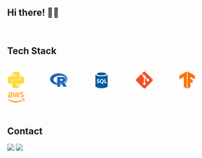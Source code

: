 ## Hi there! 🙌🏻
</br>

 ## Tech Stack
<div style="display: inline_block"><br>
  <img height="40" align="center" alt="Klaus-Python" height="30" width="40" src="https://raw.githubusercontent.com/devicons/devicon/master/icons/python/python-plain.svg">
 &nbsp;&nbsp;&nbsp;&nbsp;&nbsp;&nbsp;&nbsp;&nbsp;&nbsp;&nbsp;&nbsp;&nbsp;&nbsp;
  <img height="40" align="center" alt="Klaus-R" height="30" width="40" src="https://raw.githubusercontent.com/devicons/devicon/master/icons/r/r-plain.svg">
 &nbsp;&nbsp;&nbsp;&nbsp;&nbsp;&nbsp;&nbsp;&nbsp;&nbsp;&nbsp;&nbsp;&nbsp;&nbsp;
  <img height="40" align="center" alt="Klaus-SQL" height="30" width="40" src="https://raw.githubusercontent.com/devicons/devicon/master/icons/azuresqldatabase/azuresqldatabase-plain.svg">
 &nbsp;&nbsp;&nbsp;&nbsp;&nbsp;&nbsp;&nbsp;&nbsp;&nbsp;&nbsp;&nbsp;&nbsp;&nbsp;
  <img height="40" align="center" alt="Klaus-Git" height="30" width="40" src="https://raw.githubusercontent.com/devicons/devicon/master/icons/git/git-original.svg">
 &nbsp;&nbsp;&nbsp;&nbsp;&nbsp;&nbsp;&nbsp;&nbsp;&nbsp;&nbsp;&nbsp;&nbsp;&nbsp;
  <img height="40" align="center" alt="Klaus-Tensorflow" height="30" width="40" src="https://raw.githubusercontent.com/devicons/devicon/master/icons/tensorflow/tensorflow-original.svg">
 &nbsp;&nbsp;&nbsp;&nbsp;&nbsp;&nbsp;&nbsp;&nbsp;&nbsp;&nbsp;&nbsp;&nbsp;&nbsp;
  <img height="40" align="center" alt="Klaus-AWS" height="30" width="40" src="https://raw.githubusercontent.com/devicons/devicon/master/icons/amazonwebservices/amazonwebservices-plain-wordmark.svg">
</div>
  
</br>

## Contact 
<div>
  <a href="https://cz.linkedin.com/in/klaus-hajdaraj-a85933198" target="_blank"><img src="https://img.shields.io/badge/-LinkedIn-%230077B5?style=for-the-badge&logo=linkedin&logoColor=white" target="_blank"></a> 
  <a href = "mailto: klaus.hajdaraj1@gmail.com"><img src="https://img.shields.io/badge/-Gmail-%23333?style=for-the-badge&logo=gmail&logoColor=white" target="_blank"></a>
 </br>
</br>


<!-- Stats -->
<!-- <div align="center"> -->
<!--   <img src="https://github-readme-stats.vercel.app/api?username=klaushajdaraj&theme=aura&hide_border=true&include_all_commits=true&count_private=true" width="55%" /> </br> -->
<!--   <img src="https://github-readme-streak-stats.herokuapp.com/?user=klaushajdaraj&theme=aura&hide_border=true" width="50%" /> -->
<!--   <img src="https://github-readme-stats.vercel.app/api/top-langs/?username=klaushajdaraj&theme=aura&hide_border=true&include_all_commits=true&count_private=true&layout=compact" width="36%" /> </br> -->
<!-- </div> -->


<!-- Tech Stack -->
<!-- <div align="center">
  
## 💻 Tech Stack ⚡
![C](https://img.shields.io/badge/c-%2300599C.svg?style=for-the-badge&logo=c&logoColor=white) ![C++](https://img.shields.io/badge/c++-%2300599C.svg?style=for-the-badge&logo=c%2B%2B&logoColor=white) ![CSS3](https://img.shields.io/badge/css3-%231572B6.svg?style=for-the-badge&logo=css3&logoColor=white) ![HTML5](https://img.shields.io/badge/html5-%23E34F26.svg?style=for-the-badge&logo=html5&logoColor=white) ![Java](https://img.shields.io/badge/java-%23ED8B00.svg?style=for-the-badge&logo=openjdk&logoColor=white) ![JavaScript](https://img.shields.io/badge/javascript-%23323330.svg?style=for-the-badge&logo=javascript&logoColor=%23F7DF1E) ![Python](https://img.shields.io/badge/python-3670A0?style=for-the-badge&logo=python&logoColor=ffdd54) ![Shell Script](https://img.shields.io/badge/shell_script-%23121011.svg?style=for-the-badge&logo=gnu-bash&logoColor=white) ![Windows Terminal](https://img.shields.io/badge/Windows%20Terminal-%234D4D4D.svg?style=for-the-badge&logo=windows-terminal&logoColor=white) ![Cloudflare](https://img.shields.io/badge/Cloudflare-F38020?style=for-the-badge&logo=Cloudflare&logoColor=white) ![Vercel](https://img.shields.io/badge/vercel-%23000000.svg?style=for-the-badge&logo=vercel&logoColor=white) ![Express.js](https://img.shields.io/badge/express.js-%23404d59.svg?style=for-the-badge&logo=express&logoColor=%2361DAFB) ![NodeJS](https://img.shields.io/badge/node.js-6DA55F?style=for-the-badge&logo=node.js&logoColor=white) ![NPM](https://img.shields.io/badge/NPM-%23CB3837.svg?style=for-the-badge&logo=npm&logoColor=white) ![React](https://img.shields.io/badge/react-%2320232a.svg?style=for-the-badge&logo=react&logoColor=%2361DAFB) ![MongoDB](https://img.shields.io/badge/MongoDB-%234ea94b.svg?style=for-the-badge&logo=mongodb&logoColor=white) ![MySQL](https://img.shields.io/badge/mysql-4479A1.svg?style=for-the-badge&logo=mysql&logoColor=white) ![Adobe After Effects](https://img.shields.io/badge/Adobe%20After%20Effects-9999FF.svg?style=for-the-badge&logo=Adobe%20After%20Effects&logoColor=white) ![Adobe Photoshop](https://img.shields.io/badge/adobe%20photoshop-%2331A8FF.svg?style=for-the-badge&logo=adobe%20photoshop&logoColor=white) ![Adobe Premiere Pro](https://img.shields.io/badge/Adobe%20Premiere%20Pro-9999FF.svg?style=for-the-badge&logo=Adobe%20Premiere%20Pro&logoColor=white) ![Adobe Illustrator](https://img.shields.io/badge/adobe%20illustrator-%23FF9A00.svg?style=for-the-badge&logo=adobe%20illustrator&logoColor=white) ![Blender](https://img.shields.io/badge/blender-%23F5792A.svg?style=for-the-badge&logo=blender&logoColor=white) ![Figma](https://img.shields.io/badge/figma-%23F24E1E.svg?style=for-the-badge&logo=figma&logoColor=white) ![Matplotlib](https://img.shields.io/badge/Matplotlib-%23ffffff.svg?style=for-the-badge&logo=Matplotlib&logoColor=black) ![NumPy](https://img.shields.io/badge/numpy-%23013243.svg?style=for-the-badge&logo=numpy&logoColor=white) ![Pandas](https://img.shields.io/badge/pandas-%23150458.svg?style=for-the-badge&logo=pandas&logoColor=white) ![scikit-learn](https://img.shields.io/badge/scikit--learn-%23F7931E.svg?style=for-the-badge&logo=scikit-learn&logoColor=white) ![Scipy](https://img.shields.io/badge/SciPy-%230C55A5.svg?style=for-the-badge&logo=scipy&logoColor=%white) ![GitHub](https://img.shields.io/badge/github-%23121011.svg?style=for-the-badge&logo=github&logoColor=white) ![Git](https://img.shields.io/badge/git-%23F05033.svg?style=for-the-badge&logo=git&logoColor=white) ![Arduino](https://img.shields.io/badge/-Arduino-00979D?style=for-the-badge&logo=Arduino&logoColor=white) ![Notion](https://img.shields.io/badge/Notion-%23000000.svg?style=for-the-badge&logo=notion&logoColor=white) ![Postman](https://img.shields.io/badge/Postman-FF6C37?style=for-the-badge&logo=postman&logoColor=white) ![Raspberry Pi](https://img.shields.io/badge/-RaspberryPi-C51A4A?style=for-the-badge&logo=Raspberry-Pi)

</div>


<!-- Socials -->
<!-- <div align="center">
  
## 🌐 Connect with Me 🍬
[![Behance](https://img.shields.io/badge/Behance-1769ff?logo=behance&logoColor=white)](https://behance.net/klaushajdaraj) [![Discord](https://img.shields.io/badge/Discord-%237289DA.svg?logo=discord&logoColor=white)](https://discord.gg/6ME9TDt) [![Facebook](https://img.shields.io/badge/Facebook-%231877F2.svg?logo=Facebook&logoColor=white)](https://facebook.com/klaushajdaraj) [![Instagram](https://img.shields.io/badge/Instagram-%23E4405F.svg?logo=Instagram&logoColor=white)](https://instagram.com/klaushajdaraj) [![LinkedIn](https://img.shields.io/badge/LinkedIn-%230077B5.svg?logo=linkedin&logoColor=white)](https://linkedin.com/in/nitishsinghslg) [![Twitch](https://img.shields.io/badge/Twitch-%239146FF.svg?logo=Twitch&logoColor=white)](https://twitch.tv/klaushajdaraj) [![X](https://img.shields.io/badge/X-black.svg?logo=X&logoColor=white)](https://x.com/klaushajdaraj) [![YouTube](https://img.shields.io/badge/YouTube-%23FF0000.svg?logo=YouTube&logoColor=white)](https://youtube.com/@klaushajdaraj) 

</div>



<!-- Snake -->
<!-- <div align="center">
    
  ![snake gif](https://github.com/klaushajdaraj/klaushajdaraj/blob/output/github-snake-dark.svg)
</div>
-->


<!-- Counter -->
<!--<div align="center">
  
  [![](https://visitcount.itsvg.in/api?id=klaushajdaraj&icon=10&color=6)](https://visitcount.itsvg.in)
</div>
-->
